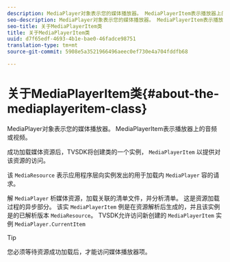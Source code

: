 ```yaml
---
description: MediaPlayer对象表示您的媒体播放器。 MediaPlayerItem表示播放器上的音频或视频。
seo-description: MediaPlayer对象表示您的媒体播放器。 MediaPlayerItem表示播放器上的音频或视频。
seo-title: 关于MediaPlayerItem类
title: 关于MediaPlayerItem类
uuid: d7f65edf-4693-4b1e-bae0-46fadce98751
translation-type: tm+mt
source-git-commit: 5908e5a3521966496aeec0ef730e4a704fddfb68

---
```



# 关于MediaPlayerItem类{#about-the-mediaplayeritem-class}

MediaPlayer对象表示您的媒体播放器。 MediaPlayerItem表示播放器上的音频或视频。

成功加载媒体资源后，TVSDK将创建类的一个实例， `MediaPlayerItem` 以提供对该资源的访问。

该 `MediaResource` 表示应用程序层向实例发出的用于加载内 `MediaPlayer` 容的请求。

解 `MediaPlayer` 析媒体资源，加载关联的清单文件，并分析清单。 这是资源加载过程的异步部分。 该实 `MediaPlayerItem` 例是在资源解析后生成的，并且该实例是的已解析版本 `MediaResource`。 TVSDK允许访问新创建的 `MediaPlayerItem` 实例 `MediaPlayer.CurrentItem`

>[!TIP]
>
>您必须等待资源成功加载后，才能访问媒体播放器项。

